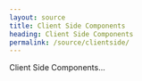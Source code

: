 ```yaml
---
layout: source
title: Client Side Components
heading: Client Side Components
permalink: /source/clientside/
---
```


Client Side Components...